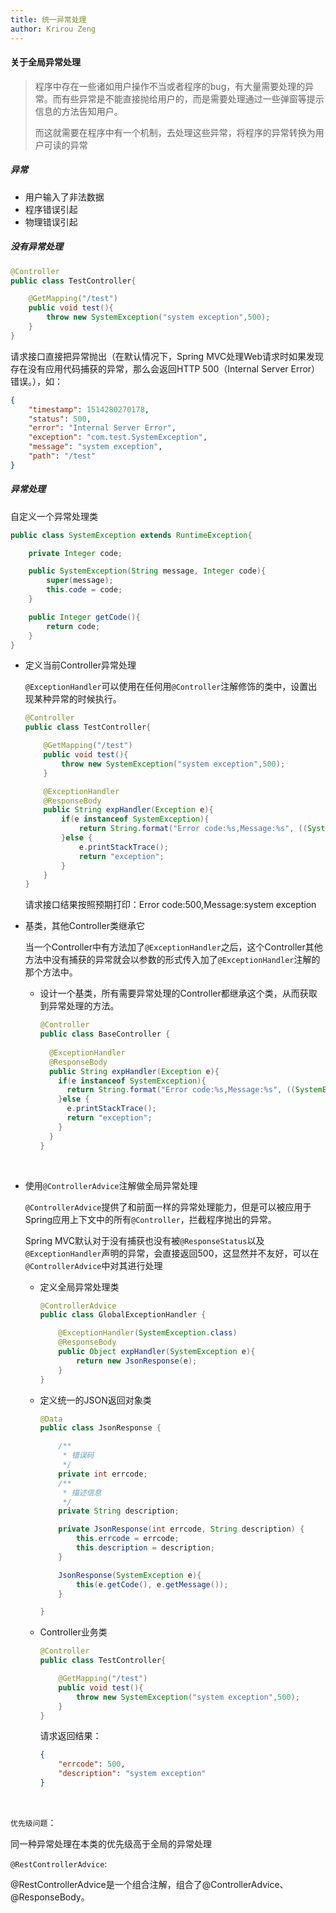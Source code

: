 ```yaml
---
title: 统一异常处理
author: Krirou Zeng
---
```


#### 关于全局异常处理

> 程序中存在一些诸如用户操作不当或者程序的bug，有大量需要处理的异常。而有些异常是不能直接抛给用户的，而是需要处理通过一些弹窗等提示信息的方法告知用户。
>
> 而这就需要在程序中有一个机制，去处理这些异常，将程序的异常转换为用户可读的异常

##### 异常

- 用户输入了非法数据
- 程序错误引起
- 物理错误引起

##### 没有异常处理

```java
@Controller
public class TestController{

    @GetMapping("/test")
    public void test(){
        throw new SystemException("system exception",500);
    }
}
```

请求接口直接把异常抛出（在默认情况下，Spring MVC处理Web请求时如果发现存在没有应用代码捕获的异常，那么会返回HTTP 500（Internal Server Error）错误。），如：

```json
{
    "timestamp": 1514280270178,
    "status": 500,
    "error": "Internal Server Error",
    "exception": "com.test.SystemException",
    "message": "system exception",
    "path": "/test"
}
```



##### 异常处理

自定义一个异常处理类

```java
public class SystemException extends RuntimeException{

    private Integer code;

    public SystemException(String message, Integer code){
        super(message);
        this.code = code;
    }

    public Integer getCode(){
        return code;
    }
}
```

- 定义当前Controller异常处理

  `@ExceptionHandler`可以使用在任何用`@Controller`注解修饰的类中，设置出现某种异常的时候执行。

  ```java
  @Controller
  public class TestController{

      @GetMapping("/test")
      public void test(){
          throw new SystemException("system exception",500);
      }

      @ExceptionHandler
      @ResponseBody
      public String expHandler(Exception e){
          if(e instanceof SystemException){
              return String.format("Error code:%s,Message:%s", ((SystemException) e).getCode(), e.getMessage());
          }else {
              e.printStackTrace();
              return "exception";
          }
      }
  }
  ```

  请求接口结果按照预期打印：Error code:500,Message:system exception


- 基类，其他Controller类继承它

  当一个Controller中有方法加了`@ExceptionHandler`之后，这个Controller其他方法中没有捕获的异常就会以参数的形式传入加了`@ExceptionHandler`注解的那个方法中。

  - 设计一个基类，所有需要异常处理的Controller都继承这个类，从而获取到异常处理的方法。

    ```java
    @Controller
    public class BaseController {
      
      @ExceptionHandler
      @ResponseBody
      public String expHandler(Exception e){
        if(e instanceof SystemException){
          return String.format("Error code:%s,Message:%s", ((SystemException) e).getCode(), e.getMessage());
        }else {
          e.printStackTrace();
          return "exception";
        }
      }
    }
    ```

    ​

- 使用`@ControllerAdvice`注解做全局异常处理

  `@ControllerAdvice`提供了和前面一样的异常处理能力，但是可以被应用于Spring应用上下文中的所有`@Controller`，拦截程序抛出的异常。

  Spring MVC默认对于没有捕获也没有被`@ResponseStatus`以及`@ExceptionHandler`声明的异常，会直接返回500，这显然并不友好，可以在`@ControllerAdvice`中对其进行处理

  - 定义全局异常处理类

    ```java
    @ControllerAdvice
    public class GlobalExceptionHandler {

        @ExceptionHandler(SystemException.class)
        @ResponseBody
        public Object expHandler(SystemException e){
            return new JsonResponse(e);
        }
    }
    ```

  - 定义统一的JSON返回对象类

    ```java
    @Data
    public class JsonResponse {

        /**
         * 错误码
         */
        private int errcode;
        /**
         * 描述信息
         */
        private String description;

        private JsonResponse(int errcode, String description) {
            this.errcode = errcode;
            this.description = description;
        }

        JsonResponse(SystemException e){
            this(e.getCode(), e.getMessage());
        }

    }
    ```

  - Controller业务类

    ```java
    @Controller
    public class TestController{

        @GetMapping("/test")
        public void test(){
            throw new SystemException("system exception",500);
        }
    }
    ```

    请求返回结果：

    ```json
    {
        "errcode": 500,
        "description": "system exception"
    }
    ```

    ​



`优先级问题`：

同一种异常处理在本类的优先级高于全局的异常处理

`@RestControllerAdvice`:

@RestControllerAdvice是一个组合注解，组合了@ControllerAdvice、@ResponseBody。